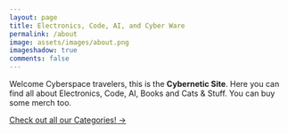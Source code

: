 ```yaml
---
layout: page
title: Electronics, Code, AI, and Cyber Ware
permalink: /about
image: assets/images/about.png
imageshadow: true
comments: false
---
```


Welcome Cyberspace travelers, this is the **Cybernetic Site**. Here you can find all about Electronics, Code, AI, Books and Cats & Stuff. You can buy some merch too.

<a target="_blank" href="https://cybernetic.site/categories" class="btn btn-dark"> Check out all our Categories! &rarr;</a>

